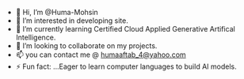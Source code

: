 - 👋 Hi, I’m @Huma-Mohsin
- 👀 I’m interested in developing site.
- 🌱 I’m currently learning Certified Cloud Applied Generative Artifical Intelligence.
- 💞️ I’m looking to collaborate on my projects.
- 📫 you can contact me @ humaaftab_4@yahoo.com
- ⚡ Fun fact: ...Eager to learn computer languages to build AI models.

<!---
Huma-Mohsin/Huma-Mohsin is a ✨ special ✨ repository because its `README.md` (this file) appears on your GitHub profile.
You can click the Preview link to take a look at your changes.
--->
